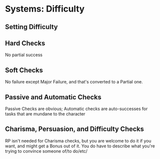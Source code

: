 # Systems: Difficulty

## Setting Difficulty

## Hard Checks

No partial success

## Soft Checks

No failure except Major Failure, and that's converted to a Partial one.

## Passive and Automatic Checks

Passive Checks are obvious; Automatic checks are auto-successes for tasks that are mundane to the character

## Charisma, Persuasion, and Difficulty Checks

RP isn't needed for Charisma checks, but you are welcome to do it if you want, and might get a Bonus out of it. You do have to describe what you're trying to convince someone of/to do/etc/